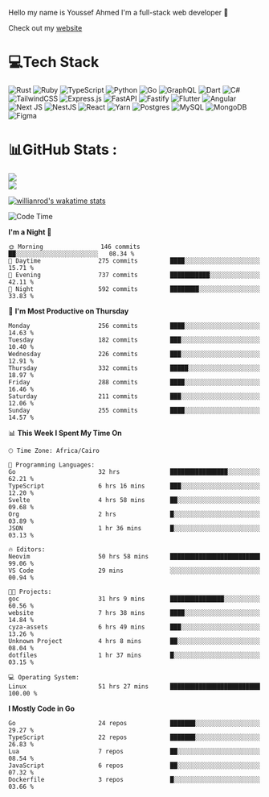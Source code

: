 Hello my name is Youssef Ahmed I'm a full-stack web developer 👋

Check out my [website](https://youssefahmed.vercel.app)
 
# 💻Tech Stack

![Rust](https://img.shields.io/badge/rust-%23000000.svg?style=for-the-badge&logo=rust&logoColor=white) ![Ruby](https://img.shields.io/badge/ruby-%23CC342D.svg?style=for-the-badge&logo=ruby&logoColor=white) ![TypeScript](https://img.shields.io/badge/typescript-%23007ACC.svg?style=for-the-badge&logo=typescript&logoColor=white) ![Python](https://img.shields.io/badge/python-3670A0?style=for-the-badge&logo=python&logoColor=ffdd54) ![Go](https://img.shields.io/badge/go-%2300ADD8.svg?style=for-the-badge&logo=go&logoColor=white) ![GraphQL](https://img.shields.io/badge/-GraphQL-E10098?style=for-the-badge&logo=graphql&logoColor=white) ![Dart](https://img.shields.io/badge/dart-%230175C2.svg?style=for-the-badge&logo=dart&logoColor=white) ![C#](https://img.shields.io/badge/c%23-%23239120.svg?style=for-the-badge&logo=c-sharp&logoColor=white) ![TailwindCSS](https://img.shields.io/badge/tailwindcss-%2338B2AC.svg?style=for-the-badge&logo=tailwind-css&logoColor=white) ![Express.js](https://img.shields.io/badge/express.js-%23404d59.svg?style=for-the-badge&logo=express&logoColor=%2361DAFB) ![FastAPI](https://img.shields.io/badge/FastAPI-005571?style=for-the-badge&logo=fastapi) ![Fastify](https://img.shields.io/badge/fastify-%23000000.svg?style=for-the-badge&logo=fastify&logoColor=white) ![Flutter](https://img.shields.io/badge/Flutter-%2302569B.svg?style=for-the-badge&logo=Flutter&logoColor=white) ![Angular](https://img.shields.io/badge/angular-%23DD0031.svg?style=for-the-badge&logo=angular&logoColor=white) ![Next JS](https://img.shields.io/badge/Next-black?style=for-the-badge&logo=next.js&logoColor=white) ![NestJS](https://img.shields.io/badge/nestjs-%23E0234E.svg?style=for-the-badge&logo=nestjs&logoColor=white) ![React](https://img.shields.io/badge/react-%2320232a.svg?style=for-the-badge&logo=react&logoColor=%2361DAFB) ![Yarn](https://img.shields.io/badge/yarn-%232C8EBB.svg?style=for-the-badge&logo=yarn&logoColor=white) ![Postgres](https://img.shields.io/badge/postgres-%23316192.svg?style=for-the-badge&logo=postgresql&logoColor=white) ![MySQL](https://img.shields.io/badge/mysql-%2300f.svg?style=for-the-badge&logo=mysql&logoColor=white) ![MongoDB](https://img.shields.io/badge/MongoDB-%234ea94b.svg?style=for-the-badge&logo=mongodb&logoColor=white)     ![Figma](https://img.shields.io/badge/figma-%23F24E1E.svg?style=for-the-badge&logo=figma&logoColor=white)

# 📊GitHub Stats :

![](https://github-readme-stats.vercel.app/api?username=joetifa2003&theme=tokyonight&hide_border=false&include_all_commits=false&count_private=false)<br/>
![](https://github-readme-streak-stats.herokuapp.com/?user=joetifa2003&theme=tokyonight&hide_border=false)<br/>

[![willianrod's wakatime stats](https://github-readme-stats.vercel.app/api/wakatime?username=joetifa2003&layout=compact)](https://github.com/anuraghazra/github-readme-stats)
<!--START_SECTION:waka-->
![Code Time](http://img.shields.io/badge/Code%20Time-3%2C006%20hrs%201%20min-blue)

**I'm a Night 🦉** 

```text
🌞 Morning                146 commits         ██░░░░░░░░░░░░░░░░░░░░░░░   08.34 % 
🌆 Daytime                275 commits         ████░░░░░░░░░░░░░░░░░░░░░   15.71 % 
🌃 Evening                737 commits         ███████████░░░░░░░░░░░░░░   42.11 % 
🌙 Night                  592 commits         ████████░░░░░░░░░░░░░░░░░   33.83 % 
```
📅 **I'm Most Productive on Thursday** 

```text
Monday                   256 commits         ████░░░░░░░░░░░░░░░░░░░░░   14.63 % 
Tuesday                  182 commits         ███░░░░░░░░░░░░░░░░░░░░░░   10.40 % 
Wednesday                226 commits         ███░░░░░░░░░░░░░░░░░░░░░░   12.91 % 
Thursday                 332 commits         █████░░░░░░░░░░░░░░░░░░░░   18.97 % 
Friday                   288 commits         ████░░░░░░░░░░░░░░░░░░░░░   16.46 % 
Saturday                 211 commits         ███░░░░░░░░░░░░░░░░░░░░░░   12.06 % 
Sunday                   255 commits         ████░░░░░░░░░░░░░░░░░░░░░   14.57 % 
```


📊 **This Week I Spent My Time On** 

```text
🕑︎ Time Zone: Africa/Cairo

💬 Programming Languages: 
Go                       32 hrs              ████████████████░░░░░░░░░   62.21 % 
TypeScript               6 hrs 16 mins       ███░░░░░░░░░░░░░░░░░░░░░░   12.20 % 
Svelte                   4 hrs 58 mins       ██░░░░░░░░░░░░░░░░░░░░░░░   09.68 % 
Org                      2 hrs               █░░░░░░░░░░░░░░░░░░░░░░░░   03.89 % 
JSON                     1 hr 36 mins        █░░░░░░░░░░░░░░░░░░░░░░░░   03.13 % 

🔥 Editors: 
Neovim                   50 hrs 58 mins      █████████████████████████   99.06 % 
VS Code                  29 mins             ░░░░░░░░░░░░░░░░░░░░░░░░░   00.94 % 

🐱‍💻 Projects: 
goc                      31 hrs 9 mins       ███████████████░░░░░░░░░░   60.56 % 
website                  7 hrs 38 mins       ████░░░░░░░░░░░░░░░░░░░░░   14.84 % 
cyza-assets              6 hrs 49 mins       ███░░░░░░░░░░░░░░░░░░░░░░   13.26 % 
Unknown Project          4 hrs 8 mins        ██░░░░░░░░░░░░░░░░░░░░░░░   08.04 % 
dotfiles                 1 hr 37 mins        █░░░░░░░░░░░░░░░░░░░░░░░░   03.15 % 

💻 Operating System: 
Linux                    51 hrs 27 mins      █████████████████████████   100.00 % 
```

**I Mostly Code in Go** 

```text
Go                       24 repos            ███████░░░░░░░░░░░░░░░░░░   29.27 % 
TypeScript               22 repos            ███████░░░░░░░░░░░░░░░░░░   26.83 % 
Lua                      7 repos             ██░░░░░░░░░░░░░░░░░░░░░░░   08.54 % 
JavaScript               6 repos             ██░░░░░░░░░░░░░░░░░░░░░░░   07.32 % 
Dockerfile               3 repos             █░░░░░░░░░░░░░░░░░░░░░░░░   03.66 % 
```




<!--END_SECTION:waka-->
